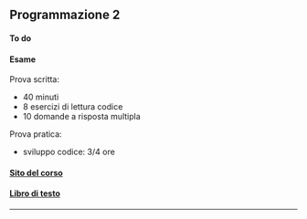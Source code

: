 ## Programmazione 2

#### To do

#### Esame
Prova scritta:
- 40 minuti
- 8 esercizi di lettura codice
- 10 domande a risposta multipla

Prova pratica:
- sviluppo codice: 3/4 ore

#### <a href="http://latemar.science.unitn.it/segue/index.php?&site=2022Programmazione2&action=site">Sito del corso</a>

#### <a href="https://people.inf.elte.hu/delsaai/java/6Eckel%20-%20Thinking%20in%20Java%20(4th%202006)%20p1079.pdf">Libro di testo</a>

<hr>
